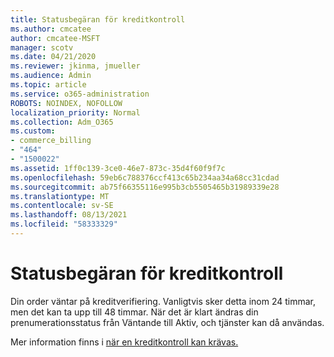 ```yaml
---
title: Statusbegäran för kreditkontroll
ms.author: cmcatee
author: cmcatee-MSFT
manager: scotv
ms.date: 04/21/2020
ms.reviewer: jkinma, jmueller
ms.audience: Admin
ms.topic: article
ms.service: o365-administration
ROBOTS: NOINDEX, NOFOLLOW
localization_priority: Normal
ms.collection: Adm_O365
ms.custom:
- commerce_billing
- "464"
- "1500022"
ms.assetid: 1ff0c139-3ce0-46e7-873c-35d4f60f9f7c
ms.openlocfilehash: 59eb6c788376ccf413c65b234aa34a68cc31cdad
ms.sourcegitcommit: ab75f66355116e995b3cb5505465b31989339e28
ms.translationtype: MT
ms.contentlocale: sv-SE
ms.lasthandoff: 08/13/2021
ms.locfileid: "58333329"
---
```

# <a name="credit-check-status-request"></a>Statusbegäran för kreditkontroll

Din order väntar på kreditverifiering. Vanligtvis sker detta inom 24 timmar, men det kan ta upp till 48 timmar. När det är klart ändras din prenumerationsstatus från Väntande till Aktiv, och tjänster kan då användas.

Mer information finns i [när en kreditkontroll kan krävas.](https://docs.microsoft.com/microsoft-365/commerce/billing-and-payments/pay-for-your-subscription#pay-by-invoice-check-or-eft)
